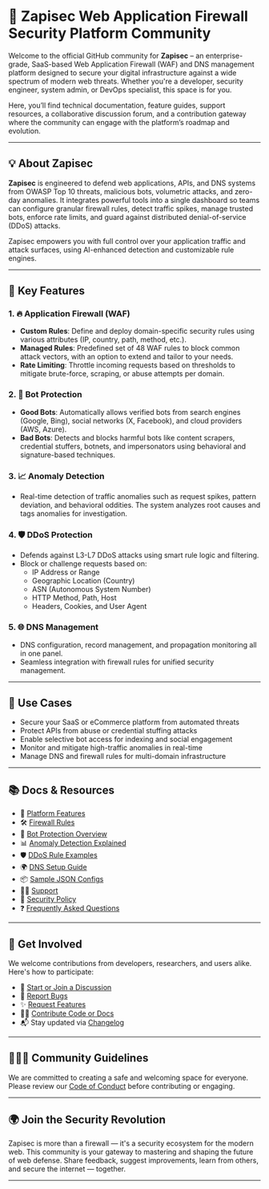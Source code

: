 # 🔐 Zapisec Web Application Firewall Security Platform Community

Welcome to the official GitHub community for **Zapisec** – an enterprise-grade, SaaS-based Web Application Firewall (WAF) and DNS management platform designed to secure your digital infrastructure against a wide spectrum of modern web threats. Whether you're a developer, security engineer, system admin, or DevOps specialist, this space is for you.

Here, you’ll find technical documentation, feature guides, support resources, a collaborative discussion forum, and a contribution gateway where the community can engage with the platform’s roadmap and evolution.

---

## 💡 About Zapisec

**Zapisec** is engineered to defend web applications, APIs, and DNS systems from OWASP Top 10 threats, malicious bots, volumetric attacks, and zero-day anomalies. It integrates powerful tools into a single dashboard so teams can configure granular firewall rules, detect traffic spikes, manage trusted bots, enforce rate limits, and guard against distributed denial-of-service (DDoS) attacks.

Zapisec empowers you with full control over your application traffic and attack surfaces, using AI-enhanced detection and customizable rule engines.

---

## 🚀 Key Features

### 1. 🔥 Application Firewall (WAF)
- **Custom Rules**: Define and deploy domain-specific security rules using various attributes (IP, country, path, method, etc.).
- **Managed Rules**: Predefined set of 48 WAF rules to block common attack vectors, with an option to extend and tailor to your needs.
- **Rate Limiting**: Throttle incoming requests based on thresholds to mitigate brute-force, scraping, or abuse attempts per domain.

### 2. 🤖 Bot Protection
- **Good Bots**: Automatically allows verified bots from search engines (Google, Bing), social networks (X, Facebook), and cloud providers (AWS, Azure).
- **Bad Bots**: Detects and blocks harmful bots like content scrapers, credential stuffers, botnets, and impersonators using behavioral and signature-based techniques.

### 3. 📈 Anomaly Detection
- Real-time detection of traffic anomalies such as request spikes, pattern deviation, and behavioral oddities. The system analyzes root causes and tags anomalies for investigation.

### 4. 🛡️ DDoS Protection
- Defends against L3-L7 DDoS attacks using smart rule logic and filtering.
- Block or challenge requests based on:
  - IP Address or Range
  - Geographic Location (Country)
  - ASN (Autonomous System Number)
  - HTTP Method, Path, Host
  - Headers, Cookies, and User Agent

### 5. 🌐 DNS Management
- DNS configuration, record management, and propagation monitoring all in one panel.
- Seamless integration with firewall rules for unified security management.

---

## 🧩 Use Cases
- Secure your SaaS or eCommerce platform from automated threats
- Protect APIs from abuse or credential stuffing attacks
- Enable selective bot access for indexing and social engagement
- Monitor and mitigate high-traffic anomalies in real-time
- Manage DNS and firewall rules for multi-domain infrastructure

---

## 📚 Docs & Resources

- 📘 [Platform Features](docs/features.md)
- 🛠️ [Firewall Rules](docs/firewall-rules.md)
- 🚦 [Bot Protection Overview](docs/bot-protection.md)
- 📊 [Anomaly Detection Explained](docs/anomaly-detection.md)
- 🛡️ [DDoS Rule Examples](docs/ddos-protection.md)
- 🌍 [DNS Setup Guide](docs/dns-setup.md)
- 📦 [Sample JSON Configs](docs/examples/)
- 🙋‍♂️ [Support](SUPPORT.md)
- 🔐 [Security Policy](SECURITY.md)
- ❓ [Frequently Asked Questions](community/faq.md)

---

## 💬 Get Involved

We welcome contributions from developers, researchers, and users alike. Here's how to participate:

- 💭 [Start or Join a Discussion](community/discussions.md)  
- 🐞 [Report Bugs](https://github.com/your-org/zapisec/issues/new?template=bug_report.md)
- ✨ [Request Features](https://github.com/your-org/zapisec/issues/new?template=feature_request.md)
- 👨‍💻 [Contribute Code or Docs](CONTRIBUTING.md)
- 📬 Stay updated via [Changelog](community/changelog.md)

---

## 🧑‍🤝‍🧑 Community Guidelines

We are committed to creating a safe and welcoming space for everyone. Please review our [Code of Conduct](.github/CODE_OF_CONDUCT.md) before contributing or engaging.

---

## 🌍 Join the Security Revolution

Zapisec is more than a firewall — it's a security ecosystem for the modern web. This community is your gateway to mastering and shaping the future of web defense. Share feedback, suggest improvements, learn from others, and secure the internet — together.

---
